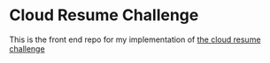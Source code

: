 # Cloud Resume Challenge

This is the front end repo for my implementation of [the cloud resume challenge](https://cloudresumechallenge.dev/docs/the-challenge/)
